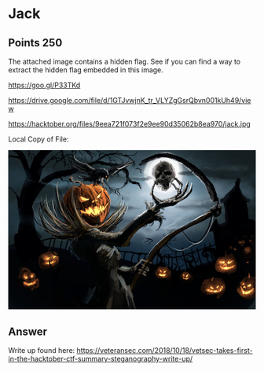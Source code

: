 # Jack

## Points 250

The attached image contains a hidden flag. See if you can find a way to extract the hidden flag embedded in this image.

https://goo.gl/P33TKd

https://drive.google.com/file/d/1GTJvwjnK_tr_VLYZgGsrQbvn001kUh49/view

https://hacktober.org/files/9eea721f073f2e9ee90d35062b8ea970/jack.jpg

Local Copy of File:

![](files/jack.jpg)

## Answer

Write up found here: https://veteransec.com/2018/10/18/vetsec-takes-first-in-the-hacktober-ctf-summary-steganography-write-up/